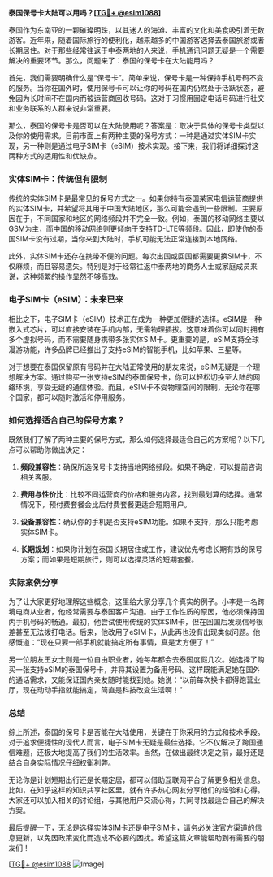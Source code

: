 **泰国保号卡大陆可以用吗？[[TG💪+ @esim1088](https://t.me/s/esim1088)]**

泰国作为东南亚的一颗璀璨明珠，以其迷人的海滩、丰富的文化和美食吸引着无数游客。近年来，随着国际旅行的便利化，越来越多的中国游客选择去泰国旅游或者长期居住。对于那些经常往返于中泰两地的人来说，手机通讯问题无疑是一个需要解决的重要环节。那么，问题来了：泰国的保号卡在大陆能用吗？

首先，我们需要明确什么是“保号卡”。简单来说，保号卡是一种保持手机号码不变的服务。当你在国外时，使用保号卡可以让你的号码在国内仍然处于活跃状态，避免因为长时间不在国内而被运营商回收号码。这对于习惯用固定电话号码进行社交和业务联系的人群来说非常重要。

那么，泰国的保号卡是否可以在大陆使用呢？答案是：取决于具体的保号卡类型以及你的使用需求。目前市面上有两种主要的保号方式：一种是通过实体SIM卡实现，另一种则是通过电子SIM卡（eSIM）技术实现。接下来，我们将详细探讨这两种方式的适用性和优缺点。

### 实体SIM卡：传统但有限制

传统的实体SIM卡是最常见的保号方式之一。如果你持有泰国某家电信运营商提供的实体SIM卡，并希望将其用于中国大陆地区，那么可能会遇到一些限制。主要原因在于，不同国家和地区的网络频段并不完全一致。例如，泰国的移动网络主要以GSM为主，而中国的移动网络则更倾向于支持TD-LTE等频段。因此，即使你的泰国SIM卡没有过期，当你来到大陆时，手机可能无法正常连接到本地网络。

此外，实体SIM卡还存在携带不便的问题。每次出国或回国都需要更换SIM卡，不仅麻烦，而且容易遗失。特别是对于经常往返中泰两地的商务人士或家庭成员来说，这种频繁的操作显然不够高效。

### 电子SIM卡（eSIM）：未来已来

相比之下，电子SIM卡（eSIM）技术正在成为一种更加便捷的选择。eSIM是一种嵌入式芯片，可以直接安装在手机内部，无需物理插拔。这意味着你可以同时拥有多个虚拟号码，而不需要随身携带多张实体SIM卡。更重要的是，eSIM支持全球漫游功能，许多品牌已经推出了支持eSIM的智能手机，比如苹果、三星等。

对于想要在泰国保留原有号码并在大陆正常使用的朋友来说，eSIM无疑是一个理想解决方案。通过购买一张支持eSIM的泰国保号卡，你可以轻松切换至大陆的网络环境，享受无缝的通信体验。而且，eSIM卡不受物理空间的限制，无论你在哪个国家，都可以随时激活和停用服务。

### 如何选择适合自己的保号方案？

既然我们了解了两种主要的保号方式，那么如何选择最适合自己的方案呢？以下几点可以帮助你做出决定：

1. **频段兼容性**：确保所选保号卡支持当地网络频段。如果不确定，可以提前咨询相关客服。
   
2. **费用与性价比**：比较不同运营商的价格和服务内容，找到最划算的选择。通常情况下，预付费套餐会比后付费套餐更适合短期用户。

3. **设备兼容性**：确认你的手机是否支持eSIM功能。如果不支持，那么只能考虑实体SIM卡。

4. **长期规划**：如果你计划在泰国长期居住或工作，建议优先考虑长期有效的保号方案；而如果是短期旅行，则可以选择灵活的短期套餐。

### 实际案例分享

为了让大家更好地理解这些概念，这里给大家分享几个真实的例子。小李是一名跨境电商从业者，他经常需要与泰国客户沟通。由于工作性质的原因，他必须保持国内手机号码的畅通。最初，他尝试使用传统的实体SIM卡，但在回国后发现信号很差甚至无法拨打电话。后来，他改用了eSIM卡，从此再也没有出现类似问题。他感慨道：“现在只要一部手机就能搞定所有事情，真是太方便了！”

另一位朋友王女士则是一位自由职业者，她每年都会去泰国度假几次。她选择了购买一张支持eSIM的泰国保号卡，并将其设置为备用号码。这样既能满足她在国外的通话需求，又能保证国内亲友随时能找到她。她说：“以前每次换卡都得跑营业厅，现在动动手指就能搞定，简直是科技改变生活啊！”

### 总结

综上所述，泰国的保号卡是否能在大陆使用，关键在于你采用的方式和技术手段。对于追求便捷性的现代人而言，电子SIM卡无疑是最佳选择。它不仅解决了跨国通信难题，还极大地提高了我们的生活效率。当然，在做出最终决定之前，最好还是结合自身实际情况仔细权衡利弊。

无论你是计划短期出行还是长期定居，都可以借助互联网平台了解更多相关信息。比如，在知乎这样的知识共享社区里，就有许多热心网友分享他们的经验和心得。大家还可以加入相关的讨论组，与其他用户交流心得，共同寻找最适合自己的解决方案。

最后提醒一下，无论是选择实体SIM卡还是电子SIM卡，请务必关注官方渠道的信息更新，以免因政策变化而造成不必要的困扰。希望这篇文章能帮助到有需要的朋友们！

[[TG💪+ @esim1088](https://t.me/s/esim1088) ![Image](https://i.postimg.cc/4NQfJmqS/Snipaste-2025-05-13-00-14-12.png)]